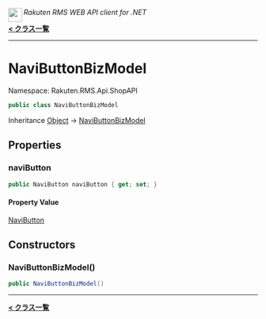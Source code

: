 <img align="left" style="height: 2em;" src="https://webservice.rakuten.co.jp/favicon.ico"><em>Rakuten RMS WEB API client for .NET</em>

[**< クラス一覧**](./)
- - -

# NaviButtonBizModel

Namespace: Rakuten.RMS.Api.ShopAPI

```csharp
public class NaviButtonBizModel
```

Inheritance [Object](https://docs.microsoft.com/en-us/dotnet/api/system.object) → [NaviButtonBizModel](./rakuten.rms.api.shopapi.navibuttonbizmodel)

## Properties

### <a id="properties-navibutton"/>**naviButton**

```csharp
public NaviButton naviButton { get; set; }
```

#### Property Value

[NaviButton](./rakuten.rms.api.shopapi.navibutton)<br>

## Constructors

### <a id="constructors-.ctor"/>**NaviButtonBizModel()**

```csharp
public NaviButtonBizModel()
```


- - -
[**< クラス一覧**](./)
